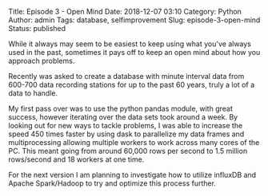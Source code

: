 Title: Episode 3 - Open Mind
Date: 2018-12-07 03:10
Category: Python
Author: admin
Tags: database, selfimprovement
Slug: episode-3-open-mind
Status: published

While it always may seem to be easiest to keep using what you've always used in the past, sometimes it pays off to keep an open mind about how you approach problems.

Recently was asked to create a database with minute interval data from 600-700 data recording stations for up to the past 60 years, truly a lot of a data to handle.

My first pass over was to use the python pandas module, with great success, however iterating over the data sets took around a week. By looking out for new ways to tackle problems, I was able to increase the speed 450 times faster by using dask to parallelize my data frames and multiprocessing allowing multiple workers to work across many cores of the PC. This meant going from around 60,000 rows per second to 1.5 million rows/second and 18 workers at one time.

For the next version I am planning to investigate how to utilize influxDB and Apache Spark/Hadoop to try and optimize this process further.
